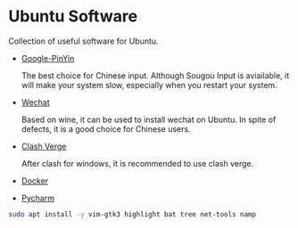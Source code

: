 # Ubuntu Software

Collection of useful software for Ubuntu.

- [Google-PinYin](./google_input_install.md)

    The best choice for Chinese input. Although Sougou Input is aviailable, it will make your system slow, especially when you restart your system.

- [Wechat](./wechat_install.md)

    Based on wine, it can be used to install wechat on Ubuntu. In spite of defects, it is a good choice for Chinese users.

- [Clash Verge](./clash_verge_install.md)

    After clash for windows, it is recommended to use clash verge.

- [Docker](./docker_install.md)

- [Pycharm](./pycharm_install.md)

```bash
sudo apt install -y vim-gtk3 highlight bat tree net-tools namp
```
